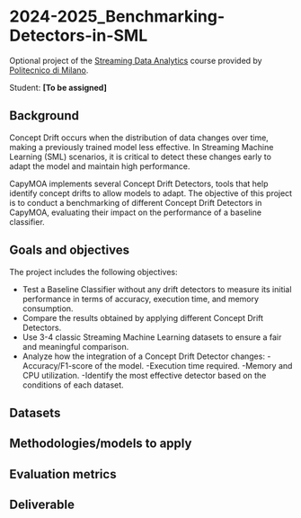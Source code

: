 # 2024-2025_Benchmarking-Detectors-in-SML

Optional project of the [Streaming Data Analytics](http://emanueledellavalle.org/teaching/streaming-data-analytics-2023-24/) course provided by [Politecnico di Milano](https://www11.ceda.polimi.it/schedaincarico/schedaincarico/controller/scheda_pubblica/SchedaPublic.do?&evn_default=evento&c_classe=811164&polij_device_category=DESKTOP&__pj0=0&__pj1=d563c55e73c3035baf5b0bab2dda086b).

Student: **[To be assigned]**

## Background
Concept Drift occurs when the distribution of data changes over time, making a previously trained model less effective. In Streaming Machine Learning (SML) scenarios, it is critical to detect these changes early to adapt the model and maintain high performance.

CapyMOA implements several Concept Drift Detectors, tools that help identify concept drifts to allow models to adapt. The objective of this project is to conduct a benchmarking of different Concept Drift Detectors in CapyMOA, evaluating their impact on the performance of a baseline classifier.

## Goals and objectives
The project includes the following objectives:
- Test a Baseline Classifier without any drift detectors to measure its initial performance in terms of accuracy, execution time, and memory consumption.
- Compare the results obtained by applying different Concept Drift Detectors.
- Use 3-4 classic Streaming Machine Learning datasets to ensure a fair and meaningful comparison.
- Analyze how the integration of a Concept Drift Detector changes:
  -Accuracy/F1-score of the model.
  -Execution time required.
  -Memory and CPU utilization.
-Identify the most effective detector based on the conditions of each dataset.

## Datasets

## Methodologies/models to apply

## Evaluation metrics

## Deliverable

